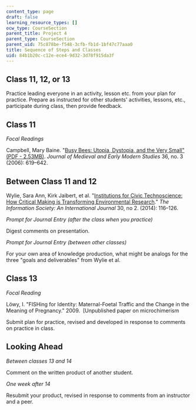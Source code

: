 ```yaml
---
content_type: page
draft: false
learning_resource_types: []
ocw_type: CourseSection
parent_title: Project 4
parent_type: CourseSection
parent_uid: 75c878be-f548-3cfb-fb1d-1bf47c77aaa0
title: Sequence of Steps and Classes
uid: 84b1b20c-c12e-ece4-9d32-3d78f915da3f
---
```

## Class 11, 12, or 13

Practice leading everyone in an activity, lesson etc. from your plan for practice. Prepare as instructed for other students' activities, lessons, etc., participate during class, then provide feedback.

## Class 11

*Focal Readings*

Campbell, Mary Baine. "[Busy Bees: Utopia, Dystopia, and the Very Small" (PDF - 2.53MB)](http://jmems.dukejournals.org/content/36/3/619.full.pdf). *Journal of Medieval and Early Modern Studies* 36, no. 3 (2006): 619–642. 

## Between Class 11 and 12

Wylie, Sara Ann, Kirk Jaibert, et al. "[Institutions for Civic Technoscience: How Critical Making is Transforming Environmental Research](http://www.tandfonline.com/doi/abs/10.1080/01972243.2014.875783)." *The Information Society: An International Journal* 30, no 2. (2014): 116–126. 

*Prompt for Journal Entry (after the class when you practice)*

Digest comments on presentation.

*Prompt for Journal Entry (between other classes)*

For your own area of knowledge production, what might be analogs for the three "goals and deliverables" from Wylie et al.

## Class 13

*Focal Reading*

Löwy, I. "FISHing for Identity: Maternal-Foetal Traffic and the Change in the Meaning of Pregnancy." 2009.  \[Unpublished paper on microchimerism

Submit plan for practice, revised and developed in response to comments on practice in class.

## Looking Ahead

*Between classes 13 and 14*

Comment on the written product of another student.

*One week after 14*

Resubmit your product, revised in response to comments from an instructor and a peer.